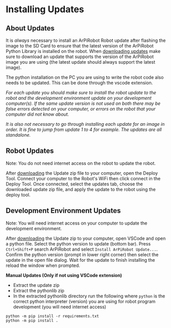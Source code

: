 # Installing Updates

## About Updates
It is *always* necessary to install an ArPiRobot Robot update after flashing the image to the SD Card to ensure that the latest version of the ArPiRobot Python Library is installed on the robot. When [downloading updates](../downloads.md) make sure to download an update that supports the version of the ArPiRobot image you are using (the latest update should always support the latest image).

The python installation on the PC you are using to write the robot code also needs to be updated. This can be done through the vscode extension.

*For each update you should make sure to install the robot update to the robot and the development environment update on your development computer(s). If the same update version is not used on both there may be false errors detected on your computer, or errors on the robot that your computer did not know about.*

*It is also not necessary to go through installing each update for an image in order. It is fine to jump from update 1 to 4 for example. The updates are all standalone.*

## Robot Updates
Note: You do not need internet access on the robot to update the robot.

After [downloading](../downloads.md) the Update zip file to your computer, open the Deploy Tool. Connect your computer to the Robot's WiFi then click connect in the Deploy Tool. Once connected, select the updates tab, choose the downloaded update zip file, and apply the update to the robot using the deploy tool.

## Development Environment Updates
Note: You will need internet access on your computer to update the development environment.

After [downloading](../downloads.md) the Update zip to your computer, open VSCode and open a python file. Select the python version to update (bottom bar). Press `Ctrl+Shift+P` search ArPiRobot and select `Install ArPiRobot Update...`. Confirm the python version (prompt in lower right corner) then select the update in the open file dialog. Wait for the update to finish installing the reload the window when prompted.

**Manual Updates (Only if not using VSCode extension)**

- Extract the update zip
- Extract the pythonlib zip
- In the extracted pythonlib directory run the following where `python` is the correct python interpreter (version) you are using for robot program development (you will need internet access)

```
python -m pip install -r requirements.txt
python -m pip install .
```